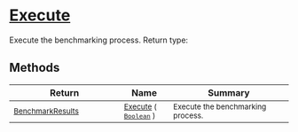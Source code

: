 # [Execute](./VerifierBenchmark-100663384.md)

Execute the benchmarking process.
Return type:
## Methods

| Return | Name | Summary | 
| --- | --- | --- | 
| <sub>[BenchmarkResults](./../BenchmarkResults.md)</sub><img width=200/>| <sub>[Execute](./VerifierBenchmark-100663384.md) ( [`Boolean`](https://docs.microsoft.com/en-us/dotnet/api/System.Boolean) )</sub>| <sub>Execute the benchmarking process.</sub><img width=200/>| <br>


